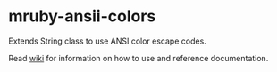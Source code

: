 # mruby-ansii-colors
Extends String class to use ANSI color escape codes.

Read [wiki](https://github.com/Mav7/mruby-ansi-colors/wiki) for information on how to use and reference documentation.
